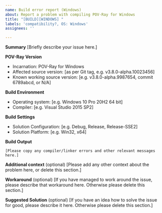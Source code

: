 ```yaml
---
name: Build error report (Windows)
about: Report a problem with compiling POV-Ray for Windows
title: "[BUILD][WINDOWS] "
labels: 'compatibility?, OS: Windows'
assignees: ''

---
```


<!-- -----------------------------------------------------------------------------------------------
PLEASE REPLACE any placeholder texts in this report. We know them by heart, and don't need them
repeated in every issue report. Placeholders are marked with square brackets, which we kindly ask
you to remove as well.
Also, PLEASE DELETE any sections that you would leave empty.
------------------------------------------------------------------------------------------------ -->

**Summary**
[Briefly describe your issue here.]

**POV-Ray Version**
  - Incarnation: POV-Ray for Windows
  - Affected source version: [as per Git tag, e.g. v3.8.0-alpha.10023456]
  - Known working source version: [e.g. v3.8.0-alpha.9987654, commit 6789abcd, or N/A]

**Build Environment**
  - Operating system: [e.g. Windows 10 Pro 20H2 64 bit]
  - Compiler: [e.g. Visual Studio 2015 SP2]

**Build Settings**
  - Solution Configuration: [e.g. Debug, Release, Release-SSE2]
  - Solution Platform: [e.g. Win32, x64]

**Build Output**
~~~
[Please copy any compiler/linker errors and other relevant messages here.]
~~~

**Additional context** (optional)
[Please add any other context about the problem here, or delete this section.]

**Workaround** (optional)
[If you have managed to work around the issue, please describe that workaround here.
Otherwise please delete this section.]

**Suggested Solution** (optional)
[If you have an idea how to solve the issue for good, please describe it here.
Otherwise please delete this section.]

<!-- -----------------------------------------------------------------------------------------------
NOTE: Please take a moment to PREVIEW your report before submitting it.
------------------------------------------------------------------------------------------------ -->
